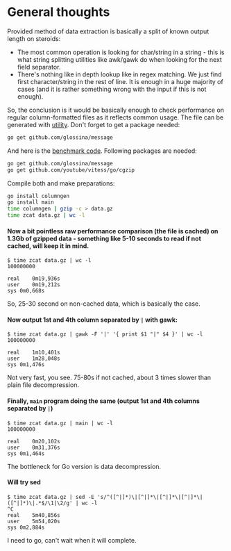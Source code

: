 # General thoughts
Provided method of data extraction is basically a split of known output length on steroids:
* The most common operation is looking for char/string in a string - this is what string splitting utilities like awk/gawk do when looking for the next field separator.
* There's nothing like in depth lookup like in regex matching. We just find first character/string in the rest of line. It is enough in a huge majority of cases (and it is rather something wrong with the input if this is not enough).

So, the conclusion is it would be basically enough to check performance on regular column-formatted files as it reflects common usage. The file can be generated with [utility](https://github.com/glossina/ldetool/blob/master/columngen.7z). Don't forget to get a package needed:
```bash
go get github.com/glossina/message
```
And here is the [benchmark code](https://github.com/glossina/ldetool/blob/master/benchmarker.7z). Following packages are needed:
```bash
go get github.com/glossina/message
go get github.com/youtube/vitess/go/cgzip
```
Compile both and make preparations:
```bash
go install columngen
go install main
time columngen | gzip -c > data.gz
time zcat data.gz | wc -l 
```
#### Now a bit pointless raw performance comparison (the file is cached) on 1.3Gb of gzipped data - something like 5-10 seconds to read if not cached, will keep it in mind.
```
$ time zcat data.gz | wc -l
100000000

real	0m19,936s
user	0m19,212s
sys	0m0,668s
```
So, 25-30 second on non-cached data, which is basically the case.

#### Now output 1st and 4th column separated by `|` with gawk:
```
$ time zcat data.gz | gawk -F '|' '{ print $1 "|" $4 }' | wc -l
100000000

real	1m10,401s
user	1m28,048s
sys	0m1,476s
```
Not very fast, you see. 75-80s if not cached, about 3 times slower than plain file decompression.

#### Finally, `main` program doing the same (output 1st and 4th columns separated by `|`)
```
$ time zcat data.gz | main | wc -l
100000000

real	0m20,102s
user	0m31,376s
sys	0m1,464s
```
The bottleneck for Go version is data decompression.

#### Will try sed
```
$ time zcat data.gz | sed -E 's/^([^|]*)\|[^|]*\|[^|]*\|[^|]*\|([^|]*)\|.*$/\1|\2/g' | wc -l
^C
real	5m40,856s
user	5m54,020s
sys	0m2,884s
```
I need to go, can't wait when it will complete.
